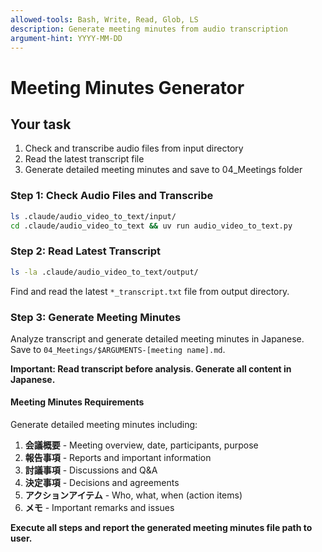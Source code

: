 ```yaml
---
allowed-tools: Bash, Write, Read, Glob, LS
description: Generate meeting minutes from audio transcription
argument-hint: YYYY-MM-DD
---
```


# Meeting Minutes Generator

## Your task

1. Check and transcribe audio files from input directory
2. Read the latest transcript file
3. Generate detailed meeting minutes and save to 04_Meetings folder

### Step 1: Check Audio Files and Transcribe

```bash
ls .claude/audio_video_to_text/input/
cd .claude/audio_video_to_text && uv run audio_video_to_text.py
```

### Step 2: Read Latest Transcript

```bash
ls -la .claude/audio_video_to_text/output/
```

Find and read the latest `*_transcript.txt` file from output directory.

### Step 3: Generate Meeting Minutes

Analyze transcript and generate detailed meeting minutes in Japanese. Save to `04_Meetings/$ARGUMENTS-[meeting name].md`.

**Important: Read transcript before analysis. Generate all content in Japanese.**

#### Meeting Minutes Requirements

Generate detailed meeting minutes including:

1. **会議概要** - Meeting overview, date, participants, purpose
2. **報告事項** - Reports and important information
3. **討議事項** - Discussions and Q&A
4. **決定事項** - Decisions and agreements
5. **アクションアイテム** - Who, what, when (action items)
6. **メモ** - Important remarks and issues

**Execute all steps and report the generated meeting minutes file path to user.**
